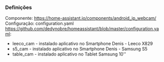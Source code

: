 <h3> Definições </h3>

Componente: https://home-assistant.io/components/android_ip_webcam/
Configuração: configuration.yaml https://github.com/dedynobre/homeassistant/blob/master/configuration.yaml:

* leeco_cam - instalado aplicativo no Smartphone Denis - Leeco X829
* s5_cam    - instalado aplicativo no Smartphone Denis - Samsung S5
* table_cam - instalado aplicativo no Tablet Samsung 10''
